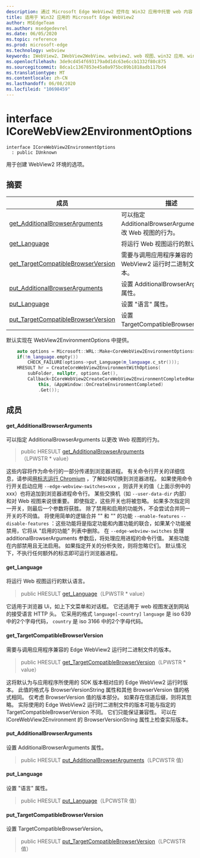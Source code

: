 ```yaml
---
description: 通过 Microsoft Edge WebView2 控件在 Win32 应用中托管 web 内容
title: 适用于 Win32 应用的 Microsoft Edge WebView2
author: MSEdgeTeam
ms.author: msedgedevrel
ms.date: 06/05/2020
ms.topic: reference
ms.prod: microsoft-edge
ms.technology: webview
keywords: IWebView2、IWebView2WebView、webview2、web 视图、win32 应用、win32、edge、ICoreWebView2、ICoreWebView2Controller、浏览器控件、边缘 html
ms.openlocfilehash: 3de9cd454f693179a0d1dc63e6ccb1332f80c875
ms.sourcegitcommit: 8dca1c1367853e45a0a975bc89b1818adb117bd4
ms.translationtype: MT
ms.contentlocale: zh-CN
ms.lasthandoff: 06/08/2020
ms.locfileid: "10698459"
---
```

# interface ICoreWebView2EnvironmentOptions 

```
interface ICoreWebView2EnvironmentOptions
  : public IUnknown
```

用于创建 WebView2 环境的选项。

## 摘要

 成员                        | 描述
--------------------------------|---------------------------------------------
[get_AdditionalBrowserArguments](#get_additionalbrowserarguments) | 可以指定 AdditionalBrowserArguments 以更改 Web 视图的行为。
[get_Language](#get_language) | 将运行 Web 视图运行的默认语言。
[get_TargetCompatibleBrowserVersion](#get_targetcompatiblebrowserversion) | 需要与调用应用程序兼容的 Edge WebView2 运行时二进制文件的版本。
[put_AdditionalBrowserArguments](#put_additionalbrowserarguments) | 设置 AdditionalBrowserArguments 属性。
[put_Language](#put_language) | 设置 "语言" 属性。
[put_TargetCompatibleBrowserVersion](#put_targetcompatiblebrowserversion) | 设置 TargetCompatibleBrowserVersion。

默认实现在 WebView2EnvironmentOptions 中提供。

```cpp
    auto options = Microsoft::WRL::Make<CoreWebView2EnvironmentOptions>();
    if(!m_language.empty())
        CHECK_FAILURE(options->put_Language(m_language.c_str()));
    HRESULT hr = CreateCoreWebView2EnvironmentWithOptions(
        subFolder, nullptr, options.Get(),
        Callback<ICoreWebView2CreateCoreWebView2EnvironmentCompletedHandler>(
            this, &AppWindow::OnCreateEnvironmentCompleted)
            .Get());
```

## 成员

#### get_AdditionalBrowserArguments 

可以指定 AdditionalBrowserArguments 以更改 Web 视图的行为。

> public HRESULT [get_AdditionalBrowserArguments](#get_additionalbrowserarguments)（LPWSTR * value）

这些内容将作为命令行的一部分传递到浏览器进程。 有关命令行开关的详细信息，请参阅[用标志运行 Chromium](https://aka.ms/RunChromiumWithFlags) ，了解如何切换到浏览器进程。 如果使用命令行开关启动应用 `--edge-webview-switches=xxx` ，则该开关的值（上面示例中的 xxx）也将追加到浏览器进程命令行。 某些交换机（如 `--user-data-dir` 内部）和对 Web 视图来说很重要。 即使指定，这些开关也将被忽略。 如果多次指定同一开关，则最后一个参数将获胜。 除了禁用和启用的功能外，不会尝试合并同一开关的不同值。 将使用简单的逻辑合并 "" 和 "" 的功能 `--enable-features` `--disable-features` ：这些功能将是指定功能和内置功能的联合，如果某个功能被禁用，它将从 "启用的功能" 列表中删除。 在 `--edge-webview-switches` 处理 additionalBrowserArguments 参数后，将处理应用进程的命令行值。 某些功能在内部禁用且无法启用。 如果指定开关的分析失败，则将忽略它们。 默认情况下，不执行任何额外的标志即可运行浏览器进程。

#### get_Language 

将运行 Web 视图运行的默认语言。

> public HRESULT [get_Language](#get_language)（LPWSTR * value）

它适用于浏览器 Ui，如上下文菜单和对话框。 它还适用于 web 视图发送到网站的接受语言 HTTP 头。 它采用的格式 `language[-country]` `language` 是 iso 639 中的2个字母代码， `country` 是 iso 3166 中的2个字母代码。

#### get_TargetCompatibleBrowserVersion 

需要与调用应用程序兼容的 Edge WebView2 运行时二进制文件的版本。

> public HRESULT [get_TargetCompatibleBrowserVersion](#get_targetcompatiblebrowserversion)（LPWSTR * value）

这将默认为与应用程序所使用的 SDK 版本相对应的 Edge WebView2 运行时版本。 此值的格式与 BrowserVersionString 属性和其他 BrowserVersion 值的格式相同。 仅考虑 BrowserVersion 值的版本部分。 如果存在信道后缀，则将其忽略。 实际使用的 Edge WebView2 运行时二进制文件的版本可能与指定的 TargetCompatibleBrowserVersion 不同。 它们只能保证兼容性。 可以在 ICoreWebView2Environment 的 BrowserVersionString 属性上检查实际版本。

#### put_AdditionalBrowserArguments 

设置 AdditionalBrowserArguments 属性。

> public HRESULT [put_AdditionalBrowserArguments](#put_additionalbrowserarguments)（LPCWSTR 值）

#### put_Language 

设置 "语言" 属性。

> public HRESULT [put_Language](#put_language)（LPCWSTR 值）

#### put_TargetCompatibleBrowserVersion 

设置 TargetCompatibleBrowserVersion。

> public HRESULT [put_TargetCompatibleBrowserVersion](#put_targetcompatiblebrowserversion)（LPCWSTR 值）

